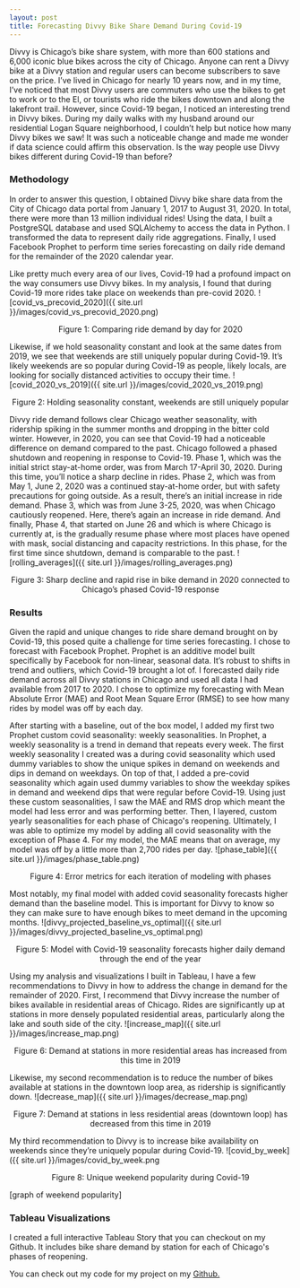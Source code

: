```yaml
---
layout: post
title: Forecasting Divvy Bike Share Demand During Covid-19
---
```


Divvy is Chicago’s bike share system, with more than 600 stations and 6,000 iconic blue bikes across the city of Chicago. Anyone can rent a Divvy bike at a Divvy station and regular users can become subscribers to save on the price. I’ve lived in Chicago for nearly 10 years now, and in my time, I’ve noticed that most Divvy users are commuters who use the bikes to get to work or to the El, or tourists who ride the bikes downtown and along the lakefront trail. However, since Covid-19 began, I noticed an interesting trend in Divvy bikes. During my daily walks with my husband around our residential Logan Square neighborhood, I couldn’t help but notice how many Divvy bikes we saw! It was such a noticeable change and made me wonder if data science could affirm this observation. Is the way people use Divvy bikes different during Covid-19 than before?

### **Methodology**
In order to answer this question, I obtained Divvy bike share data from the City of Chicago data portal from January 1, 2017 to August 31, 2020. In total, there were more than 13 million individual rides! Using the data, I built a PostgreSQL database and used SQLAlchemy to access the data in Python. I transformed the data to represent daily ride aggregations.  Finally, I used Facebook Prophet to perform time series forecasting on daily ride demand for the remainder of the 2020 calendar year.

Like pretty much every area of our lives, Covid-19 had a profound impact on the way consumers use Divvy bikes. In my analysis, I found that during Covid-19 more rides take place on weekends than pre-covid 2020.
![covid_vs_precovid_2020]({{ site.url }}/images/covid_vs_precovid_2020.png)
<p align="center"> Figure 1: Comparing ride demand by day for 2020</p>

Likewise, if we hold seasonality constant and look at the same dates from 2019, we see that weekends are still uniquely popular during Covid-19. It’s likely weekends are so popular during Covid-19 as people, likely locals, are looking for socially distanced activities to occupy their time. 
![covid_2020_vs_2019]({{ site.url }}/images/covid_2020_vs_2019.png)
<p align="center"> Figure 2: Holding seasonality constant, weekends are still uniquely popular</p>

Divvy ride demand follows clear Chicago weather seasonality, with ridership spiking in the summer months and dropping in the bitter cold winter. However, in 2020, you can see that Covid-19 had a noticeable difference on demand compared to the past. Chicago followed a phased shutdown and reopening in response to Covid-19. Phase 1, which was the initial strict stay-at-home order, was from March 17-April 30, 2020. During this time, you’ll notice a sharp decline in rides. Phase 2, which was from May 1, June 2, 2020 was a continued stay-at-home order, but with safety precautions for going outside. As a result, there’s an initial increase in ride demand. Phase 3, which was from June 3-25, 2020, was when Chicago cautiously reopened. Here, there’s again an increase in ride demand. And finally, Phase 4, that started on June 26 and which is where Chicago is currently at, is the gradually resume phase where most places have opened with mask, social distancing and capacity restrictions. In this phase, for the first time since shutdown, demand is comparable to the past. 
![rolling_averages]({{ site.url }}/images/rolling_averages.png)
<p align="center"> Figure 3: Sharp decline and rapid rise in bike demand in 2020 connected to Chicago’s phased Covid-19 response</p>

### **Results**
Given the rapid and unique changes to ride share demand brought on by Covid-19, this posed quite a challenge for time series forecasting. I chose to forecast with Facebook Prophet. Prophet is an additive model built specifically by Facebook for non-linear, seasonal data. It’s robust to shifts in trend and outliers, which Covid-19 brought a lot of. I forecasted daily ride demand across all Divvy stations in Chicago and used all data I had available from 2017 to 2020. I chose to optimize my forecasting with Mean Absolute Error (MAE) and Root Mean Square Error (RMSE) to see how many rides by model was off by each day.

After starting with a baseline, out of the box model, I added my first two Prophet custom covid seasonality:  weekly seasonalities. In Prophet, a weekly seasonality is a trend in demand that repeats every week. The first weekly seasonality I created was a during covid seasonality which used dummy variables to show the unique spikes in demand on weekends and dips in demand on weekdays. On top of that, I added a pre-covid seasonality which again used dummy variables to show the weekday spikes in demand and weekend dips that were regular before Covid-19. Using just these custom seasonalities, I saw the MAE and RMS drop which meant the model had less error and was performing better. Then, I layered, custom yearly seasonalities for each phase of Chicago's reopening. Ultimately, I was able to optimize my model by adding all covid seasonality with the exception of Phase 4. For my model, the MAE means that on average, my model was off by a little more than 2,700 rides per day.
![phase_table]({{ site.url }}/images/phase_table.png)
<p align="center"> Figure 4: Error metrics for each iteration of modeling with phases</p>

Most notably, my final model with added covid seasonality forecasts higher demand than the baseline model.  This is important for Divvy to know so they can make sure to have enough bikes to meet demand in the upcoming months.
![divvy_projected_baseline_vs_optimal]({{ site.url }}/images/divvy_projected_baseline_vs_optimal.png)
<p align="center"> Figure 5: Model with Covid-19 seasonality forecasts higher daily demand through the end of the year</p>

Using my analysis and visualizations I built in Tableau, I have a few recommendations to Divvy in how to address the change in demand for the remainder of 2020. First, I recommend that Divvy increase the number of bikes available in residential areas of Chicago. Rides are significantly up at stations in more densely populated residential areas, particularly along the lake and south side of the city. 
![increase_map]({{ site.url }}/images/increase_map.png)
<p align="center"> Figure 6: Demand at stations in more residential areas has increased from this time in 2019</p>

Likewise, my second recommendation is to reduce the number of bikes available at stations in the downtown loop area, as ridership is significantly down.
![decrease_map]({{ site.url }}/images/decrease_map.png)
<p align="center"> Figure 7: Demand at stations in less residential areas (downtown loop) has decreased from this time in 2019</p>

My third recommendation to Divvy is to increase bike availability on weekends since they’re uniquely popular during Covid-19.
![covid_by_week]({{ site.url }}/images/covid_by_week.png
<p align="center"> Figure 8: Unique weekend popularity during Covid-19</p>
[graph of weekend popularity]

### **Tableau Visualizations**
I created a full interactive Tableau Story that you can checkout on my Github. It includes bike share demand by station for each of Chicago's phases of reopening.

You can check out my code for my project on my [Github.](https://github.com/lvandervoort89/forecasting_divvy_bikes_during_covid)
